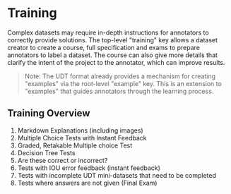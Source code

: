 # Training

Complex datasets may require in-depth instructions for annotators to correctly provide solutions. The top-level "training" key allows
a dataset creator to create a course, full specification and exams to prepare annotators to label a dataset. The course can also give
more details that clarify the intent of the project to the annotator, which can improve results.

> Note: The UDT format already provides a mechanism for creating "examples" via the root-level "example" key. This is an
> extension to "examples" that guides annotators through the learning process.

## Training Overview

1. Markdown Explanations (including images)
2. Multiple Choice Tests with Instant Feedback
3. Graded, Retakable Multiple choice Test
4. Decision Tree Tests
5. Are these correct or incorrect?
6. Tests with IOU error feedback (instant feedback)
7. Tests with incomplete UDT mini-datasets that need to be completed
8. Tests where answers are not given (Final Exam)
